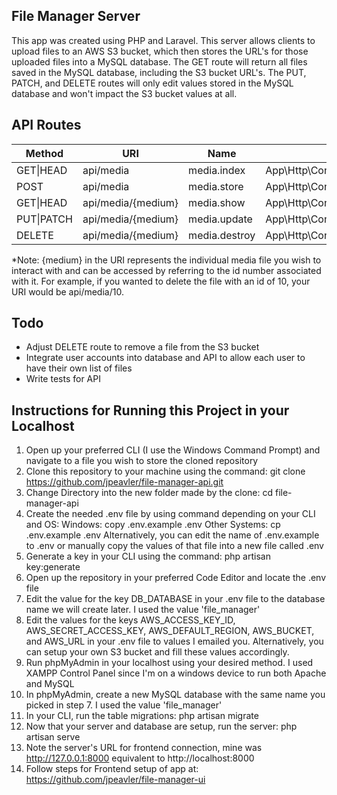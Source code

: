 ## File Manager Server

This app was created using PHP and Laravel. This server allows clients to upload files to an AWS S3 bucket, which then stores the URL's for those uploaded files into a MySQL database. The GET route will return all files saved in the MySQL database, including the S3 bucket URL's. The PUT, PATCH, and DELETE routes will only edit values stored in the MySQL database and won't impact the S3 bucket values at all.

## API Routes

| Method     | URI                | Name          | Action                                       | Middleware |
|------------|--------------------|---------------|----------------------------------------------|------------|
| GET\|HEAD  | api/media          | media.index   | App\Http\Controllers\MediaController@index   | api        |
| POST       | api/media          | media.store   | App\Http\Controllers\MediaController@store   | api        |
| GET\|HEAD  | api/media/{medium} | media.show    | App\Http\Controllers\MediaController@show    | api        |
| PUT\|PATCH | api/media/{medium} | media.update  | App\Http\Controllers\MediaController@update  | api        |
| DELETE     | api/media/{medium} | media.destroy | App\Http\Controllers\MediaController@destroy | api        |

*Note: {medium} in the URI represents the individual media file you wish to interact with and can be accessed by referring to the id number associated with it. For example, if you wanted to delete the file with an id of 10, your URI would be api/media/10.

## Todo

- Adjust DELETE route to remove a file from the S3 bucket
- Integrate user accounts into database and API to allow each user to have their own list of files
- Write tests for API

## Instructions for Running this Project in your Localhost

1. Open up your preferred CLI (I use the Windows Command Prompt)
and navigate to a file you wish to store the cloned repository
2. Clone this repository to your machine using the command:
    git clone https://github.com/jpeavler/file-manager-api.git
3. Change Directory into the new folder made by the clone:
    cd file-manager-api
4. Create the needed .env file by using command depending on your CLI and OS:
    Windows: copy .env.example .env
    Other Systems: cp .env.example .env
    Alternatively, you can edit the name of .env.example to .env or manually 
    copy the values of that file into a new file called .env
5. Generate a key in your CLI using the command:
    php artisan key:generate
6. Open up the repository in your preferred Code Editor and locate the .env file
7. Edit the value for the key DB_DATABASE in your .env file to the database name 
    we will create later. I used the value 'file_manager'
8. Edit the values for the keys AWS_ACCESS_KEY_ID, AWS_SECRET_ACCESS_KEY, AWS_DEFAULT_REGION,
    AWS_BUCKET, and AWS_URL in your .env file to values I emailed you. 
    Alternatively, you can setup your own S3 bucket and fill these values accordingly.
9. Run phpMyAdmin in your localhost using your desired method.
    I used XAMPP Control Panel since I'm on a windows device
    to run both Apache and MySQL
10. In phpMyAdmin, create a new MySQL database with the same name you picked in step 7.
    I used the value 'file_manager'
11. In your CLI, run the table migrations:
    php artisan migrate
12. Now that your server and database are setup, run the server:
    php artisan serve
13. Note the server's URL for frontend connection, mine was http://127.0.0.1:8000
    equivalent to http://localhost:8000
14. Follow steps for Frontend setup of app at: https://github.com/jpeavler/file-manager-ui